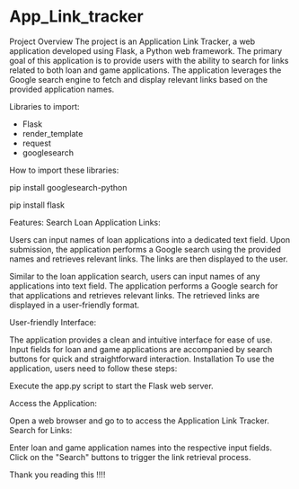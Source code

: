 # App_Link_tracker
Project Overview
The project is an Application Link Tracker, a web application developed using Flask, a Python web framework. The primary goal of this application is to provide users with the ability to search for links related to both loan and game applications. The application leverages the Google search engine to fetch and display relevant links based on the provided application names.

Libraries to import:

- Flask
- render_template
- request
- googlesearch

How to import these libraries:

pip install googlesearch-python

pip install  flask 

Features: 
Search Loan Application Links:

Users can input names of loan applications into a dedicated text field.
Upon submission, the application performs a Google search using the provided names and retrieves relevant links.
The links are then displayed to the user.

Similar to the loan application search, users can input names of any applications into text field.
The application performs a Google search for that applications and retrieves relevant links.
The retrieved links are displayed in a user-friendly format.

User-friendly Interface:

The application provides a clean and intuitive interface for ease of use.
Input fields for loan and game applications are accompanied by search buttons for quick and straightforward interaction.
Installation
To use the application, users need to follow these steps:

Execute the app.py script to start the Flask web server.

Access the Application:

Open a web browser and go to to access the Application Link Tracker.
Search for Links:

Enter loan and game application names into the respective input fields.
Click on the "Search" buttons to trigger the link retrieval process.

Thank you reading this !!!!
